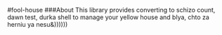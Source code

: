 #fool-house
###About
This library provides converting to schizo count, dawn test, durka shell
to manage your yellow house and blya, chto za herniu ya nesu&))))))
